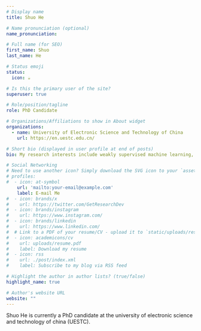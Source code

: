 ```yaml
---
# Display name
title: Shuo He

# Name pronunciation (optional)
name_pronunciation:

# Full name (for SEO)
first_name: Shuo
last_name: He

# Status emoji
status:
  icon: ☕️

# Is this the primary user of the site?
superuser: true

# Role/position/tagline
role: PhD Candidate

# Organizations/Affiliations to show in About widget
organizations:
  - name: University of Electronic Science and Technology of China
    url: https://en.uestc.edu.cn/

# Short bio (displayed in user profile at end of posts)
bio: My research interests include weakly supervised machine learning, reliable foundation models.

# Social Networking
# Need to use another icon? Simply download the SVG icon to your `assets/media/icons/` folder.
# profiles:
#  - icon: at-symbol
    url: 'mailto:your-email@example.com'
    label: E-mail Me
#  - icon: brands/x
#    url: https://twitter.com/GetResearchDev
#  - icon: brands/instagram
#    url: https://www.instagram.com/
#  - icon: brands/linkedin
#    url: https://www.linkedin.com/
#  # Link to a PDF of your resume/CV - upload it to `static/uploads/resume.pdf`
#  - icon: academicons/cv
#    url: uploads/resume.pdf
#    label: Download my resume
#  - icon: rss
#    url: ./post/index.xml
#    label: Subscribe to my blog via RSS feed

# Highlight the author in author lists? (true/false)
highlight_name: true

# Author's website URL
website: ""
---
```


Shuo He is currently a PhD candidate at the university of electronic science and technology of china (UESTC).
